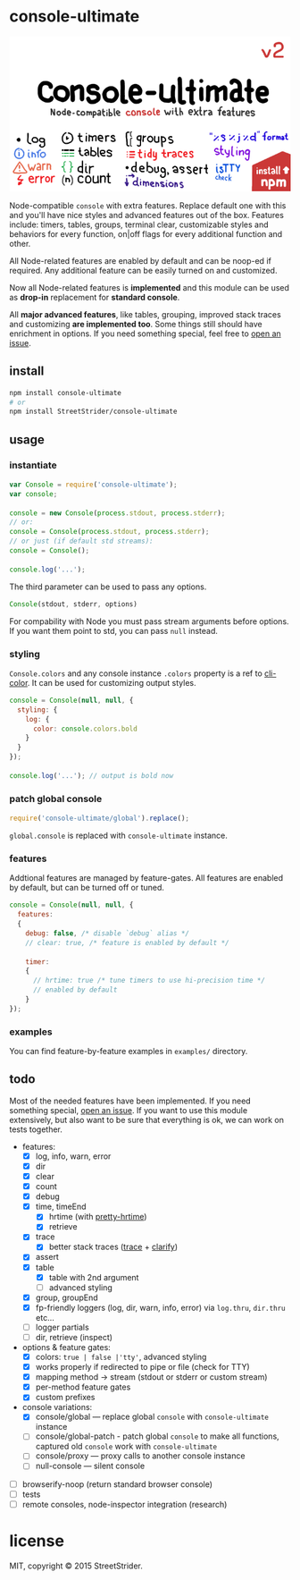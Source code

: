 # console-ultimate
[![wow](assets/banner.png)](https://www.npmjs.com/package/console-ultimate)

Node-compatible `console` with extra features. Replace default one with this and you'll have nice styles and advanced features out of the box. Features include: timers, tables, groups, terminal clear, customizable styles and behaviors for every function, on|off flags for every additional function and other.

All Node-related features are enabled by default and can be noop-ed if required. Any additional feature can be easily turned on and customized.

Now all Node-related features is **implemented** and this module can be used as **drop-in** replacement for **standard console**.

All **major advanced features**, like tables, grouping, improved stack traces and customizing **are implemented too**. Some things still should have enrichment in options. If you need something special, feel free to [open an issue](https://github.com/StreetStrider/console-ultimate/issues).


## install
```sh
npm install console-ultimate
# or
npm install StreetStrider/console-ultimate
```


## usage
### instantiate

```javascript
var Console = require('console-ultimate');
var console;

console = new Console(process.stdout, process.stderr);
// or:
console = Console(process.stdout, process.stderr);
// or just (if default std streams):
console = Console();

console.log('...');
```

The third parameter can be used to pass any options.
```javascript
Console(stdout, stderr, options)
```

For compability with Node you must pass stream arguments before options. If you want them point to std, you can pass `null` instead.


### styling
`Console.colors` and any console instance `.colors` property is a ref to [cli-color](https://github.com/medikoo/cli-color). It can be used for customizing output styles.

```javascript
console = Console(null, null, {
  styling: {
    log: {
      color: console.colors.bold
    }
  }
});

console.log('...'); // output is bold now
```


### patch global console
```javascript
require('console-ultimate/global').replace();
```
`global.console` is replaced with `console-ultimate` instance.

### features
Addtional features are managed by feature-gates. All features are enabled by default, but can be turned off or tuned.
```javascript
console = Console(null, null, {
  features:
  {
    debug: false, /* disable `debug` alias */
    // clear: true, /* feature is enabled by default */

    timer:
    {
      // hrtime: true /* tune timers to use hi-precision time */
      // enabled by default
    }
});
```

### examples
You can find feature-by-feature examples in `examples/` directory.


## todo
Most of the needed features have been implemented. If you need something special, [open an issue](https://github.com/StreetStrider/console-ultimate/issues). If you want to use this module extensively, but also want to be sure that everything is ok, we can work on tests together.

* features:
  * [x] log, info, warn, error
  * [x] dir
  * [x] clear
  * [x] count
  * [x] debug
  * [x] time, timeEnd
    * [x] hrtime (with [pretty-hrtime](https://github.com/robrich/pretty-hrtime))
    * [x] retrieve
  * [x] trace
    * [x] better stack traces ([trace](https://github.com/AndreasMadsen/trace) + [clarify](https://github.com/AndreasMadsen/clarify))
  * [x] assert
  * [x] table
    * [x] table with 2nd argument
    * [ ] advanced styling
  * [x] group, groupEnd
  * [x] fp-friendly loggers (log, dir, warn, info, error) via `log.thru`, `dir.thru` etc…
  * [ ] logger partials
  * [ ] dir, retrieve (inspect)
* options & feature gates:
  * [x] colors: `true | false |'tty'`, advanced styling
  * [x] works properly if redirected to pipe or file (check for TTY)
  * [x] mapping method → stream (stdout or stderr or custom stream)
  * [x] per-method feature gates
  * [x] custom prefixes
* console variations:
  * [x] console/global — replace global `console` with `console-ultimate` instance
  * [ ] console/global-patch - patch global `console` to make all functions, captured old `console` work with `console-ultimate`
  * [ ] console/proxy — proxy calls to another console instance
  * [ ] null-console — silent console
* [ ] browserify-noop (return standard browser console)
* [ ] tests
* [ ] remote consoles, node-inspector integration (research)

# license
MIT, copyright © 2015 StreetStrider.
